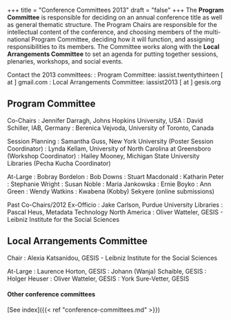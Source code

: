 +++
title = "Conference Committees 2013"
draft = "false"
+++
The **Program Committee** is responsible for deciding on an annual conference title as well as general thematic structure. The Program Chairs are responsible for the intellectual content of the conference, and choosing members of the multi-national Program Committee, deciding how it will function, and assigning responsibilities to its members. The Committee works along with the **Local Arrangements Committee** to set an agenda for putting together sessions, plenaries, workshops, and social events.

Contact the 2013 committees:
: Program Committee: iassist.twentythirteen [ at ] gmail.com
: Local Arrangements Committee: iassist2013 [ at ] gesis.org

## Program Committee

Co-Chairs
: Jennifer Darragh, Johns Hopkins University, USA
: David Schiller, IAB, Germany
: Berenica Vejvoda, University of Toronto, Canada

Session Planning
: Samantha Guss, New York University (Poster Session Coordinator)
: Lynda Kellam, University of North Carolina at Greensboro (Workshop Coordinator)
: Hailey Mooney, Michigan State University Libraries (Pecha Kucha Coordinator)

At-Large
: Bobray Bordelon
: Bob Downs
: Stuart Macdonald
: Katharin Peter
: Stephanie Wright
: Susan Noble
: Maria Jankowska
: Ernie Boyko
: Ann Green
: Wendy Watkins
: Kwabena (Kobby) Sekyere (online submissions)

Past Co-Chairs/2012 Ex-Officio
: Jake Carlson, Purdue University Libraries
: Pascal Heus, Metadata Technology North America
: Oliver Watteler, GESIS - Leibniz Institute for the Social Sciences

## Local Arrangements Committee

Chair
: Alexia Katsanidou, GESIS - Leibniz Institute for the Social Sciences

At-Large
: Laurence Horton, GESIS
: Johann (Wanja) Schaible, GESIS
: Holger Heuser
: Oliver Watteler, GESIS
: York Sure-Vetter, GESIS

#### Other conference committees

[See index]({{< ref "conference-committees.md" >}})